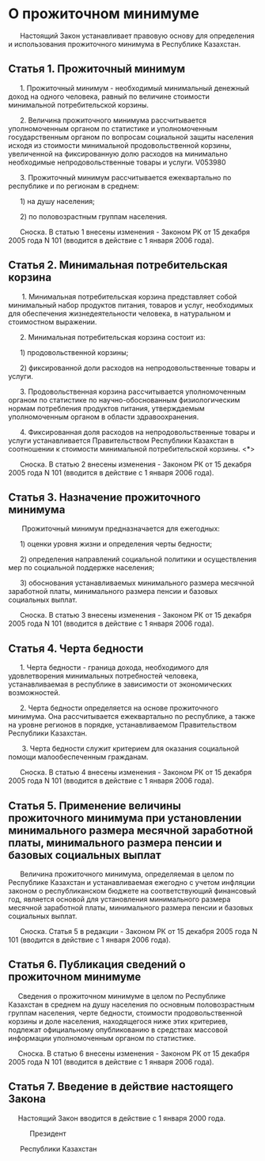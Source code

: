 # О прожиточном минимуме

      Настоящий Закон устанавливает правовую основу для определения и использования прожиточного минимума в Республике Казахстан.

## Статья 1. Прожиточный минимум

      1. Прожиточный минимум - необходимый минимальный денежный доход на одного человека, равный по величине стоимости минимальной потребительской корзины.

      2. Величина прожиточного минимума рассчитывается уполномоченным органом по статистике и уполномоченным государственным органом по вопросам социальной защиты населения исходя из стоимости минимальной продовольственной корзины, увеличенной на фиксированную долю расходов на минимально необходимые непродовольственные товары и услуги. V053980

      3. Прожиточный минимум рассчитывается ежеквартально по республике и по регионам в среднем:

      1) на душу населения;

      2) по половозрастным группам населения.

      Сноска. В статью 1 внесены изменения - Законом РК от 15 декабря 2005 года N 101 (вводится в действие с 1 января 2006 года).

## Статья 2. Минимальная потребительская корзина

       1. Минимальная потребительская корзина представляет собой минимальный набор продуктов питания, товаров и услуг, необходимых для обеспечения жизнедеятельности человека, в натуральном и стоимостном выражении.

      2. Минимальная потребительская корзина состоит из:

      1) продовольственной корзины;

      2) фиксированной доли расходов на непродовольственные товары и услуги.

      3. Продовольственная корзина рассчитывается уполномоченным органом по статистике по научно-обоснованным физиологическим нормам потребления продуктов питания, утверждаемым уполномоченным органом в области здравоохранения.

      4. Фиксированная доля расходов на непродовольственные товары и услуги устанавливается Правительством Республики Казахстан в соотношении к стоимости минимальной потребительской корзины. <*>

      Сноска. В статью 2 внесены изменения - Законом РК от 15 декабря 2005 года N 101 (вводится в действие с 1 января 2006 года).

## Статья 3. Назначение прожиточного минимума

       Прожиточный минимум предназначается для ежегодных:

      1) оценки уровня жизни и определения черты бедности;

      2) определения направлений социальной политики и осуществления мер по социальной поддержке населения;

      3) обоснования устанавливаемых минимального размера месячной заработной платы, минимального размера пенсии и базовых социальных выплат.

      Сноска. В статью 3 внесены изменения - Законом РК от 15 декабря 2005 года N 101 (вводится в действие с 1 января 2006 года).

## Статья 4. Черта бедности

      1. Черта бедности - граница дохода, необходимого для удовлетворения минимальных потребностей человека, устанавливаемая в республике в зависимости от экономических возможностей.

      2. Черта бедности определяется на основе прожиточного минимума. Она рассчитывается ежеквартально по республике, а также на уровне регионов в порядке, устанавливаемом Правительством Республики Казахстан.

       3. Черта бедности служит критерием для оказания социальной помощи малообеспеченным гражданам.

      Сноска. В статью 4 внесены изменения - Законом РК от 15 декабря 2005 года N 101 (вводится в действие с 1 января 2006 года).

## Статья 5. Применение величины прожиточного минимума при установлении минимального размера месячной заработной платы, минимального размера пенсии и базовых социальных выплат

      Величина прожиточного минимума, определяемая в целом по Республике Казахстан и устанавливаемая ежегодно с учетом инфляции законом о республиканском бюджете на соответствующий финансовый год, является основой для установления минимального размера месячной заработной платы, минимального размера пенсии и базовых социальных выплат.

      Сноска. Статья 5 в редакции - Законом РК от 15 декабря 2005 года N 101 (вводится в действие с 1 января 2006 года).

## Статья 6. Публикация сведений о прожиточном минимуме

     Сведения о прожиточном минимуме в целом по Республике Казахстан в среднем на душу населения по основным половозрастным группам населения, черте бедности, стоимости продовольственной корзины и доле населения, находящегося ниже этих критериев, подлежат официальному опубликованию в средствах массовой информации уполномоченным органом по статистике.

     Сноска. В статью 6 внесены изменения - Законом РК от 15 декабря 2005 года N 101 (вводится в действие с 1 января 2006 года).

## Статья 7. Введение в действие настоящего Закона

     Настоящий Закон вводится в действие с 1 января 2000 года.

           Президент

      Республики Казахстан

